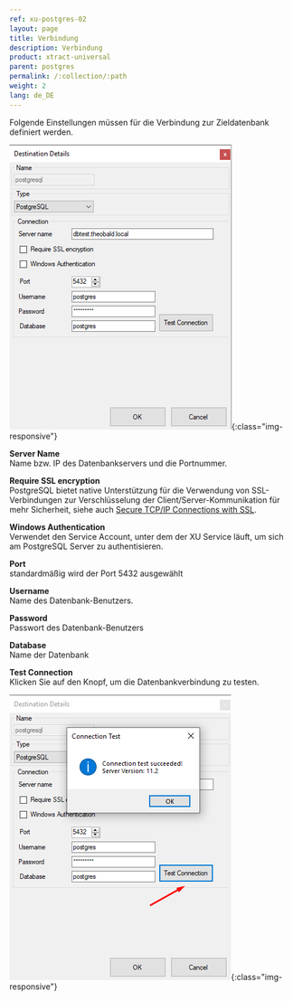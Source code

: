 ```yaml
---
ref: xu-postgres-02
layout: page
title: Verbindung
description: Verbindung
product: xtract-universal
parent: postgres
permalink: /:collection/:path
weight: 2
lang: de_DE
---
```


Folgende Einstellungen müssen für die Verbindung zur Zieldatenbank definiert werden.

![DESTINATION DETAILS](/img/content/xu/postgres_destination_details.png){:class="img-responsive"}


**Server Name**<br>
Name bzw. IP des Datenbankservers und die Portnummer.

**Require SSL encryption**<br>
PostgreSQL bietet native Unterstützung für die Verwendung von SSL-Verbindungen zur Verschlüsselung der Client/Server-Kommunikation für mehr Sicherheit, siehe auch [Secure TCP/IP Connections with SSL](https://www.postgresql.org/docs/11/ssl-tcp.html).

**Windows Authentication**<br>
Verwendet den Service Account, unter dem der XU Service läuft, um sich am PostgreSQL Server zu authentisieren.

**Port**<br>
standardmäßig wird der Port 5432 ausgewählt

**Username**<br>
Name des Datenbank-Benutzers.

**Password**<br>
Passwort des Datenbank-Benutzers

**Database**<br>
Name der Datenbank

**Test Connection**<br>
Klicken Sie auf den Knopf, um die Datenbankverbindung zu testen.

![DESTINATION DETAILS](/img/content/xu/postgres_test_connection.png){:class="img-responsive"}
